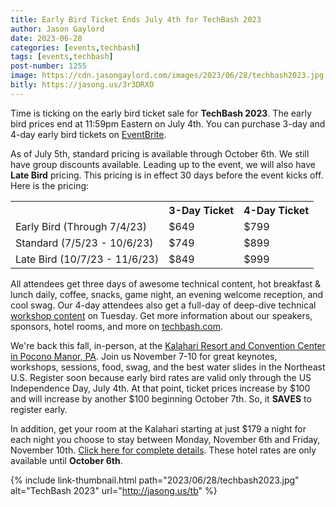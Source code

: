 ```yaml
---
title: Early Bird Ticket Ends July 4th for TechBash 2023
author: Jason Gaylord
date: 2023-06-28
categories: [events,techbash]
tags: [events,techbash]
post-number: 1255
image: https://cdn.jasongaylord.com/images/2023/06/28/techbash2023.jpg
bitly: https://jasong.us/3r3DRXO
---
```


Time is ticking on the early bird ticket sale for **TechBash 2023**. The early bird prices end at 11:59pm Eastern on July 4th. You can purchase 3-day and 4-day early bird tickets on [EventBrite](https://jasong.us/45ee4fd).

As of July 5th, standard pricing is available through October 6th. We still have group discounts available. Leading up to the event, we will also have **Late Bird** pricing. This pricing is in effect 30 days before the event kicks off. Here is the pricing:

<table>
<tr>
<th></th>
<th>3-Day Ticket</th>
<th>4-Day Ticket</th>
</tr>
<tr>
<td>Early Bird (Through 7/4/23)</td>
<td>$649</td>
<td>$799</td>
</tr>
<tr>
<td>Standard (7/5/23 - 10/6/23)</td>
<td>$749</td>
<td>$899</td>
</tr>
<tr>
<td>Late Bird (10/7/23 - 11/6/23)</td>
<td>$849</td>
<td>$999</td>
</tr>
</table>

All attendees get three days of awesome technical content, hot breakfast & lunch daily, coffee, snacks, game night, an evening welcome reception, and cool swag. Our 4-day attendees also get a full-day of deep-dive technical [workshop content](https://jasong.us/tbworkshops) on Tuesday. Get more information about our speakers, sponsors, hotel rooms, and more on [techbash.com](https://jasong.us/tb).

We're back this fall, in-person, at the [Kalahari Resort and Convention Center in Pocono Manor, PA](https://jasong.us/3xuwLLA). Join us November 7-10 for great keynotes, workshops, sessions, food, swag, and the best water slides in the Northeast U.S. Register soon because early bird rates are valid only through the US Independence Day, July 4th. At that point, ticket prices increase by $100 and will increase by another $100 beginning October 7th. So, it **SAVES** to register early.

In addition, get your room at the Kalahari starting at just $179 a night for each night you choose to stay between Monday, November 6th and Friday, November 10th. [Click here for complete details](https://jasong.us/hotelreg). These hotel rates are only available until **October 6th**.

{% include link-thumbnail.html path="2023/06/28/techbash2023.jpg" alt="TechBash 2023" url="http://jasong.us/tb" %}